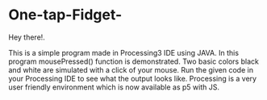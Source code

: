 # One-tap-Fidget-
Hey there!.

This is a simple program made in Processing3 IDE using JAVA.
In this program mousePressed() function is demonstrated.
Two basic colors black and white are simulated with a click of your mouse.
Run the given code in your Processing IDE to see what the output looks like.
Processing is a very user friendly environment which is now available as p5 with JS.
